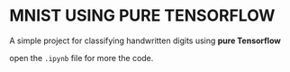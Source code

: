 # MNIST USING PURE TENSORFLOW

A simple project for classifying handwritten digits using **pure Tensorflow**

open the `.ipynb` file for more the code.
